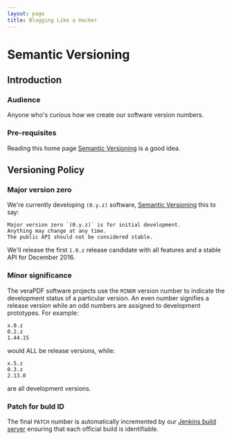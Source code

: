 ```yaml
---
layout: page
title: Blogging Like a Hacker
---
```


Semantic Versioning
====================

## Introduction

### Audience
Anyone who's curious how we create our software version numbers.

### Pre-requisites
Reading this home page [Semantic Versioning](http://semver.org/) is a good idea.

## Versioning Policy

### Major version zero
We're currently developing `(0.y.z)` software, [Semantic Versioning](http://semver.org/) this to say:

    Major version zero `(0.y.z)` is for initial development.
    Anything may change at any time.
    The public API should not be considered stable.

We'll release the first `1.0.z` release candidate with all features and a stable API for December 2016.

### Minor significance
The veraPDF software projects use the `MINOR` version number to indicate the development status of a particular version. An even number signifies a release version while an odd numbers are assigned to development prototypes.  For example:

    x.0.z
    0.2.z
    1.44.15

would ALL be release versions, while:

    x.5.z
    0.3.z
    2.13.0

are all development versions.

### Patch for buld ID
The final `PATCH` number is automatically incremented by our [Jenkins build server](http://jenkins.opf-labs.org/view/D-veraPDF-library/) ensuring that each official build is identifiable.
